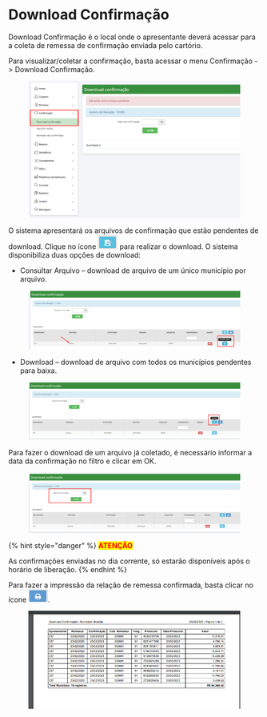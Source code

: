 # Download Confirmação

Download Confirmação é o local onde o apresentante deverá acessar para a coleta de remessa de confirmação enviada pelo cartório.

Para visualizar/coletar a confirmação, basta acessar o menu Confirmação -> Download Confirmação.

<figure><img src="../../.gitbook/assets/image (44).png" alt=""><figcaption></figcaption></figure>

O sistema apresentará os arquivos de confirmação que estão pendentes de download. Clique no ícone <img src="../../.gitbook/assets/image (2) (2).png" alt="" data-size="original"> para realizar o download. O sistema disponibiliza duas opções de download:

* &#x20;Consultar Arquivo – download de arquivo de um único município por arquivo.

<figure><img src="../../.gitbook/assets/image (29).png" alt=""><figcaption></figcaption></figure>

* Download – download de arquivo com todos os municípios pendentes para baixa.

<figure><img src="../../.gitbook/assets/image (45).png" alt=""><figcaption></figcaption></figure>

Para fazer o download de um arquivo já coletado, é necessário informar a data da confirmação no filtro e clicar em OK.

<figure><img src="../../.gitbook/assets/image (46).png" alt=""><figcaption></figcaption></figure>

{% hint style="danger" %}
<mark style="color:red;">**ATENÇÃO**</mark>

As confirmações enviadas no dia corrente, só estarão disponíveis após o horário de liberação.
{% endhint %}

Para fazer a impressão da relação de remessa confirmada, basta clicar no ícone ![](<../../.gitbook/assets/image (5) (2).png>).

<figure><img src="../../.gitbook/assets/image (2).png" alt=""><figcaption></figcaption></figure>
